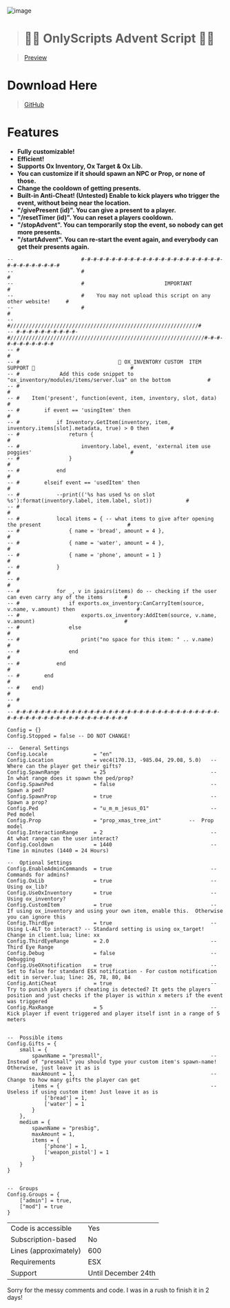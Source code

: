 ![image](https://github.com/user-attachments/assets/a627c34a-fcf4-4350-aba6-5269b15de961)

> # 🎄🎁 OnlyScripts Advent Script 🎁🎄

> [Preview](https://streamable.com/care8w)

# Download Here
> [GitHub](https://github.com/Test1calCutter/os_advent)

# Features
- **Fully customizable!**
- **Efficient!**
- **Supports Ox Inventory, Ox Target & Ox Lib.**
- **You can customize if it should spawn an NPC or Prop, or none of those.**
- **Change the cooldown of getting presents.**
- **Built-in Anti-Cheat! (Untested) Enable to kick players who trigger the event, without being near the location.**
- **"/givePresent (id)". You can give a present to a player.**
- **"/resetTimer (id)". You can reset a players cooldown.**
- **"/stopAdvent". You can temporarily stop the event, so nobody can get more presents.**
- **"/startAdvent". You can re-start the event again, and everybody can get their presents again.**


```
--                      #-#-#-#-#-#-#-#-#-#-#-#-#-#-#-#-#-#-#-#-#-#-#-#-#-#-#-#-#-#-#-#
--                      #                                                             #
--                      #                          IMPORTANT                          #
--                      #    You may not upload this script on any other website!     #
--                      #                                                             #
--                      #/////////////////////////////////////////////////////////////#
-- #-#-#-#-#-#-#-#-#-#-#///////////////////////////////////////////////////////////////#-#-#-#-#-#-#-#-#-#-#
-- #                                                                                                       #
-- #                                🎁 OX_INVENTORY CUSTOM  ITEM SUPPORT 🎁                               #
-- #             Add this code snippet to "ox_inventory/modules/items/server.lua" on the bottom            #
-- #                                                                                                       #
-- #    Item('present', function(event, item, inventory, slot, data)                                       #
-- #    	if event == 'usingItem' then                                                                   #
-- #    		if Inventory.GetItem(inventory, item, inventory.items[slot].metadata, true) > 0 then       #
-- #    			return {                                                                               #
-- #    				inventory.label, event, 'external item use poggies'                                #
-- #    			}                                                                                      #
-- #    		end                                                                                        #
-- #    	elseif event == 'usedItem' then                                                                #
-- #    		--print(('%s has used %s on slot %s'):format(inventory.label, item.label, slot))           #
-- #                                                                                                       #
-- #    		local items = { -- what items to give after opening the present                            #
-- #    			{ name = 'bread', amount = 4 },                                                        #
-- #    			{ name = 'water', amount = 4 },                                                        #
-- #    			{ name = 'phone', amount = 1 }                                                         #
-- #    		}                                                                                          #
-- #                                                                                                       #
-- #    		for _, v in ipairs(items) do -- checking if the user can even carry any of the items       #
-- #    			if exports.ox_inventory:CanCarryItem(source, v.name, v.amount) then                    #
-- #    				exports.ox_inventory:AddItem(source, v.name, v.amount)                             #
-- #    			else                                                                                   #
-- #    				print("no space for this item: " .. v.name)                                        #
-- #    			end                                                                                    #
-- #    		end                                                                                        #
-- #    	end                                                                                            #
-- #    end)                                                                                               #
-- #                                                                                                       #
-- #-#-#-#-#-#-#-#-#-#-#-#-#-#-#-#-#-#-#-#-#-#-#-#-#-#-#-#-#-#-#-#-#-#-#-#-#-#-#-#-#-#-#-#-#-#-#-#-#-#-#-#-#

Config = {}
Config.Stopped = false -- DO NOT CHANGE!

--  General Settings
Config.Locale               = "en"
Config.Location             = vec4(170.13, -985.04, 29.08, 5.0)   --  Where can the player get their gifts?
Config.SpawnRange           = 25                                  --  In what range does it spawn the ped/prop?
Config.SpawnPed             = false                               --  Spawn a ped?
Config.SpawnProp            = true                                --  Spawn a prop?
Config.Ped                  = "u_m_m_jesus_01"                    --  Ped model
Config.Prop                 = "prop_xmas_tree_int"         --  Prop model
Config.InteractionRange     = 2                                   --  At what range can the user interact?
Config.Cooldown             = 1440                                --  Time in minutes (1440 = 24 Hours)

--  Optional Settings
Config.EnableAdminCommands  = true                                --  Commands for admins?
Config.OxLib                = true                                --  Using ox_lib?
Config.UseOxInventory       = true                                --  Using ox_inventory?
Config.CustomItem           = true                                --  If using ox_inventory and using your own item, enable this.  Otherwise you can ignore this 
Config.ThirdEye             = true                                --  Using L-ALT to interact? -- Standard setting is using ox_target! Change in client.lua; line: xx
Config.ThirdEyeRange        = 2.0                                 --  Third Eye Range
Config.Debug                = false                               --  Debugging
Config.UseOXnotification    = true                                --  Set to false for standard ESX notification - For custom notification edit in server.lua; line: 26, 78, 80, 84 
Config.AntiCheat            = true                                --  Try to punish players if cheating is detected? It gets the players position and just checks if the player is within x meters if the event was triggered
Config.MaxRange             = 5                                   --  Kick player if event triggered and player itself isnt in a range of 5 meters


--  Possible items
Config.Gifts = {                      
    small = {                     
        spawnName = "presmall",                                   -- Instead of "presmall" you should type your custom item's spawn-name! Otherwise, just leave it as is
        maxAmount = 1,                                            -- Change to how many gifts the player can get
        items = {                                                 -- Useless if using custom item! Just leave it as is
            ['bread'] = 1,
            ['water'] = 1
        }
    },
    medium = {
        spawnName = "presbig",
        maxAmount = 1,
        items = {
            ['phone'] = 1,
            ['weapon_pistol'] = 1
        }
    }
}


--  Groups
Config.Groups = { 
    ["admin"] = true, 
    ["mod"] = true 
}
```


|                                         |                                |
|-------------------------------------|----------------------------|
| Code is accessible       | Yes                 |
| Subscription-based      | No                 |
| Lines (approximately)  |  600 |
| Requirements                | ESX      |
| Support                           | Until December 24th                 |


Sorry for the messy comments and code. I was in a rush to finish it in 2 days!
 
